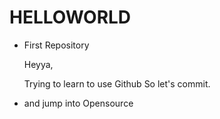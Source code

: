 # HELLOWORLD
- First Repository

  Heyya,  

  Trying to learn to use Github
  So let's commit.
* and jump into Opensource

